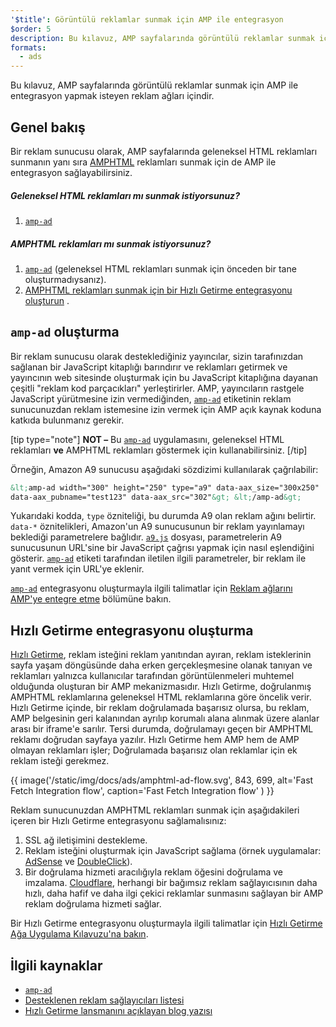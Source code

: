 ```yaml
---
'$title': Görüntülü reklamlar sunmak için AMP ile entegrasyon
$order: 5
description: Bu kılavuz, AMP sayfalarında görüntülü reklamlar sunmak için AMP ile entegrasyon yapmak isteyen reklam ağları içindir.
formats:
  - ads
---
```


Bu kılavuz, AMP sayfalarında görüntülü reklamlar sunmak için AMP ile entegrasyon yapmak isteyen reklam ağları içindir.

## Genel bakış

Bir reklam sunucusu olarak, AMP sayfalarında geleneksel HTML reklamları sunmanın yanı sıra [AMPHTML](../../../documentation/guides-and-tutorials/learn/intro-to-amphtml-ads.md) reklamları sunmak için de AMP ile entegrasyon sağlayabilirsiniz.

##### Geleneksel HTML reklamları mı sunmak istiyorsunuz?

1. [`amp-ad`](../../../documentation/components/reference/amp-ad.md)

##### AMPHTML reklamları mı sunmak istiyorsunuz?

1. [`amp-ad`](../../../documentation/components/reference/amp-ad.md) (geleneksel HTML reklamları sunmak için önceden bir tane oluşturmadıysanız).
2. [AMPHTML reklamları sunmak için bir Hızlı Getirme entegrasyonu oluşturun](#creating-a-fast-fetch-integration) .

## `amp-ad` oluşturma<a name="creating-an-amp-ad"></a>

Bir reklam sunucusu olarak desteklediğiniz yayıncılar, sizin tarafınızdan sağlanan bir JavaScript kitaplığı barındırır ve reklamları getirmek ve yayıncının web sitesinde oluşturmak için bu JavaScript kitaplığına dayanan çeşitli "reklam kod parçacıkları" yerleştirirler. AMP, yayıncıların rastgele JavaScript yürütmesine izin vermediğinden, [`amp-ad`](../../../documentation/components/reference/amp-ad.md) etiketinin reklam sunucunuzdan reklam istemesine izin vermek için AMP açık kaynak koduna katkıda bulunmanız gerekir.

[tip type="note"] **NOT –** Bu [`amp-ad`](../../../documentation/components/reference/amp-ad.md) uygulamasını, geleneksel HTML reklamları **ve** AMPHTML reklamları göstermek için kullanabilirsiniz. [/tip]

Örneğin, Amazon A9 sunucusu aşağıdaki sözdizimi kullanılarak çağrılabilir:

```html
&lt;amp-ad width="300" height="250" type="a9" data-aax_size="300x250"
data-aax_pubname="test123" data-aax_src="302"&gt; &lt;/amp-ad&gt;
```

Yukarıdaki kodda, `type` özniteliği, bu durumda A9 olan reklam ağını belirtir. `data-*` öznitelikleri, Amazon'un A9 sunucusunun bir reklam yayınlamayı beklediği parametrelere bağlıdır. [`a9.js`](https://github.com/ampproject/amphtml/blob/main/ads/a9.js) dosyası, parametrelerin A9 sunucusunun URL'sine bir JavaScript çağrısı yapmak için nasıl eşlendiğini gösterir. [`amp-ad`](../../../documentation/components/reference/amp-ad.md) etiketi tarafından iletilen ilgili parametreler, bir reklam ile yanıt vermek için URL'ye eklenir.

[`amp-ad`](../../../documentation/components/reference/amp-ad.md) entegrasyonu oluşturmayla ilgili talimatlar için [Reklam ağlarını AMP'ye entegre etme](https://github.com/ampproject/amphtml/blob/main/ads/README.md) bölümüne bakın.

## Hızlı Getirme entegrasyonu oluşturma<a name="creating-a-fast-fetch-integration"></a>

[Hızlı Getirme](https://blog.amp.dev/2017/08/21/even-faster-loading-ads-in-amp/), reklam isteğini reklam yanıtından ayıran, reklam isteklerinin sayfa yaşam döngüsünde daha erken gerçekleşmesine olanak tanıyan ve reklamları yalnızca kullanıcılar tarafından görüntülenmeleri muhtemel olduğunda oluşturan bir AMP mekanizmasıdır. Hızlı Getirme, doğrulanmış AMPHTML reklamlarına geleneksel HTML reklamlarına göre öncelik verir. Hızlı Getirme içinde, bir reklam doğrulamada başarısız olursa, bu reklam, AMP belgesinin geri kalanından ayrılıp korumalı alana alınmak üzere alanlar arası bir iframe'e sarılır. Tersi durumda, doğrulamayı geçen bir AMPHTML reklamı doğrudan sayfaya yazılır. Hızlı Getirme hem AMP hem de AMP olmayan reklamları işler; Doğrulamada başarısız olan reklamlar için ek reklam isteği gerekmez.

{{ image('/static/img/docs/ads/amphtml-ad-flow.svg', 843, 699, alt='Fast Fetch Integration flow', caption='Fast Fetch Integration flow' ) }}

Reklam sunucunuzdan AMPHTML reklamları sunmak için aşağıdakileri içeren bir Hızlı Getirme entegrasyonu sağlamalısınız:

1. SSL ağ iletişimini destekleme.
2. Reklam isteğini oluşturmak için JavaScript sağlama (örnek uygulamalar: [AdSense](https://github.com/ampproject/amphtml/tree/master/extensions/amp-ad-network-adsense-impl) ve [DoubleClick](https://github.com/ampproject/amphtml/tree/master/extensions/amp-ad-network-doubleclick-impl)).
3. Bir doğrulama hizmeti aracılığıyla reklam öğesini doğrulama ve imzalama. [Cloudflare](https://blog.cloudflare.com/firebolt/), herhangi bir bağımsız reklam sağlayıcısının daha hızlı, daha hafif ve daha ilgi çekici reklamlar sunmasını sağlayan bir AMP reklam doğrulama hizmeti sağlar.

Bir Hızlı Getirme entegrasyonu oluşturmayla ilgili talimatlar için [Hızlı Getirme Ağa Uygulama Kılavuzu'na bakın](https://github.com/ampproject/amphtml/blob/main/ads/google/a4a/docs/Network-Impl-Guide.md).

## İlgili kaynaklar

- [`amp-ad`](../../../documentation/components/reference/amp-ad.md)
- [Desteklenen reklam sağlayıcıları listesi](../../../documentation/guides-and-tutorials/develop/monetization/ads_vendors.md)
- [Hızlı Getirme lansmanını açıklayan blog yazısı](https://blog.amp.dev/2017/08/21/even-faster-loading-ads-in-amp/)
